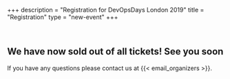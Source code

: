 +++
description = "Registration for DevOpsDays London 2019"
title = "Registration"
type = "new-event"
+++
<!-- We require the tito embed script so lets only let it run on this page
<script src='https://js.tito.io/v1' async></script>
<link rel="stylesheet" type="text/css" href='https://css.tito.io/v1.1' />
<style>

.tito-wrapper {
  margin: 20px 0px;
}

.tito-badge-link {
  display: none;
}

</style>-->

<br>

<h2> We have now sold out of all tickets! See you soon</h2>

If you have any questions please contact us at {{< email_organizers >}}. 

<!--You can also register directly on tito at <a href="https://ti.to/devopsdays-london/2019" target="_blank" rel="noopener">here</a> if you don't wish to use the embedded version.-->

<!--<tito-widget event="devopsdays-london/2019"></tito-widget>-->